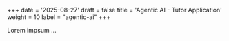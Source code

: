 +++
date = '2025-08-27'
draft = false
title = 'Agentic AI - Tutor Application'
weight = 10
label = "agentic-ai"
+++

Lorem impsum ...

<!-- more -->